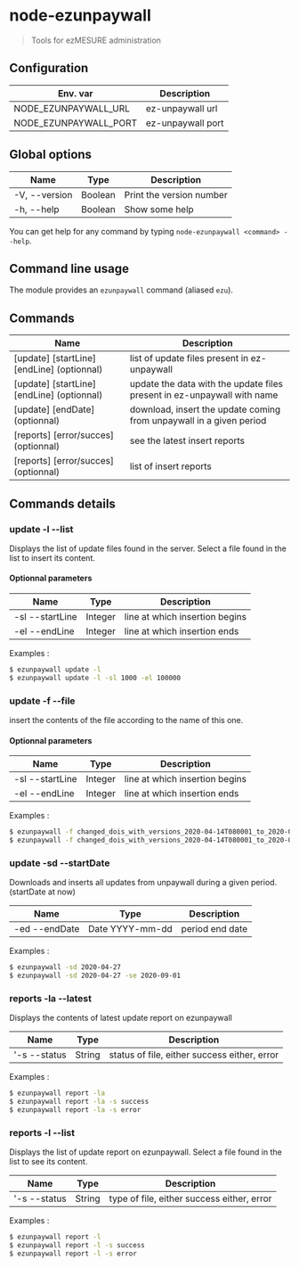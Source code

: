 # node-ezunpaywall

> Tools for ezMESURE administration

## Configuration
| Env. var | Description |
| --- | --- |
| NODE_EZUNPAYWALL_URL | ez-unpaywall url |
| NODE_EZUNPAYWALL_PORT | ez-unpaywall port |

## Global options

| Name | Type | Description |
| --- | --- | --- |
| -V, --version | Boolean | Print the version number |
| -h, --help | Boolean | Show some help |

You can get help for any command by typing `node-ezunpaywall <command> --help`.

## Command line usage

The module provides an `ezunpaywall` command (aliased `ezu`).

## Commands

| Name | Description |
| --- | --- |
| [update] <list> [startLine] [endLine] (optionnal) | list of update files present in ez-unpaywall |
| [update] <file> [startLine] [endLine] (optionnal) | update the data with the update files present in ez-unpaywall with name |
| [update] <startDate> [endDate] (optionnal) | download, insert the update coming from unpaywall in a given period |
| [reports] <latest> [error/succes] (optionnal) | see the latest insert reports |
| [reports] <list> [error/succes] (optionnal) | list of insert reports |

## Commands details

### update -l --list

Displays the list of update files found in the server.
Select a file found in the list to insert its content.

#### Optionnal parameters

| Name | Type | Description |
| --- | --- | --- |
| -sl --startLine | Integer | line at which insertion begins |
| -el --endLine | Integer | line at which insertion ends |

Examples :
```bash
$ ezunpaywall update -l
$ ezunpaywall update -l -sl 1000 -el 100000
```

### update -f --file

insert the contents of the file according to the name of this one.

#### Optionnal parameters

| Name | Type | Description |
| --- | --- | --- |
| -sl --startLine | Integer | line at which insertion begins |
| -el --endLine | Integer | line at which insertion ends |

Examples :
```bash
$ ezunpaywall -f changed_dois_with_versions_2020-04-14T080001_to_2020-04-23T080001.jsonl.gz 
$ ezunpaywall -f changed_dois_with_versions_2020-04-14T080001_to_2020-04-23T080001.jsonl.gz -sl 1000 -el 100000
```

### update -sd --startDate

Downloads and inserts all updates from unpaywall during a given period. (startDate at now)

| Name | Type | Description |
| --- | --- | --- |
| -ed --endDate | Date YYYY-mm-dd | period end date |

Examples :
```bash
$ ezunpaywall -sd 2020-04-27
$ ezunpaywall -sd 2020-04-27 -se 2020-09-01
```

### reports -la --latest

Displays the contents of latest update report on ezunpaywall

| Name | Type | Description |
| --- | --- | --- |
| '-s --status | String | status of file, either success either, error |

Examples :
```bash
$ ezunpaywall report -la
$ ezunpaywall report -la -s success
$ ezunpaywall report -la -s error
```

### reports -l --list

Displays the list of update report on ezunpaywall.
Select a file found in the list to see its content.

| Name | Type | Description |
| --- | --- | --- |
| '-s --status | String | type of file, either success either, error |

Examples :
```bash
$ ezunpaywall report -l
$ ezunpaywall report -l -s success
$ ezunpaywall report -l -s error
```
